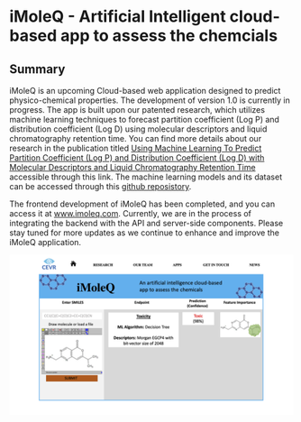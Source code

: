# iMoleQ - Artificial Intelligent cloud-based app to assess the chemcials
## Summary
iMoleQ is an upcoming Cloud-based web application designed to predict physico-chemical properties. The development of version 1.0 is currently in progress. The app is built upon our patented research, which utilizes machine learning techniques to forecast partition coefficient (Log P) and distribution coefficient (Log D) using molecular descriptors and liquid chromatography retention time. You can find more details about our research in the publication titled [Using Machine Learning To Predict Partition Coefficient (Log P) and Distribution Coefficient (Log D) with Molecular Descriptors and Liquid Chromatography Retention Time](https://pubs.acs.org/doi/10.1021/acs.jcim.2c01373) accessible through this link. The machine learning models and its dataset can be accessed through this [github reposistory](https://github.com/jamesleocodes/p_chem_CEVR.git).

The frontend development of iMoleQ has been completed, and you can access it at www.imoleq.com. Currently, we are in the process of integrating the backend with the API and server-side components. Please stay tuned for more updates as we continue to enhance and improve the iMoleQ application.


<img width="697" alt="Screenshot 2023-03-19 at 11 29 44 PM" src="https://github.com/jamesleocodes/iMoleQ/blob/master/presentation.png">
